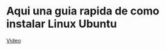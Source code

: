 # Aqui una guia rapida de como instalar Linux Ubuntu

[Video](https://www.youtube.com/watch?v=qdRXIePtGY8)